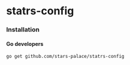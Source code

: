 # statrs-config

### Installation
#### Go developers
```
go get github.com/stars-palace/statrs-config
```
